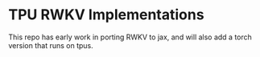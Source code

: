 # TPU  RWKV Implementations
This repo has early work in porting RWKV to jax, and will also add a torch version that runs on tpus.
